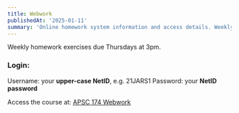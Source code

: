 ```yaml
---
title: Webwork
publishedAt: '2025-01-11'
summary: 'Online homework system information and access details. Weekly assignments due Thursdays at 3pm.'
---
```


Weekly homework exercises due Thursdays at 3pm.

### Login:
Username: your **upper-case NetID**, e.g. 21JARS1
Password: your **NetID password**

Access the course at:
[APSC 174 Webwork](https://qse-webwork.smithengineering.queensu.ca/webwork2/APSC_174_2025)